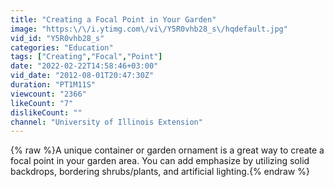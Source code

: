 ```yaml
---
title: "Creating a Focal Point in Your Garden"
image: "https:\/\/i.ytimg.com\/vi\/Y5R0vhb28_s\/hqdefault.jpg"
vid_id: "Y5R0vhb28_s"
categories: "Education"
tags: ["Creating","Focal","Point"]
date: "2022-02-22T14:58:46+03:00"
vid_date: "2012-08-01T20:47:30Z"
duration: "PT1M11S"
viewcount: "2366"
likeCount: "7"
dislikeCount: ""
channel: "University of Illinois Extension"
---
```

{% raw %}A unique container or garden ornament is a great way to create a focal point in your garden area. You can add emphasize by utilizing solid backdrops, bordering shrubs/plants, and artificial lighting.{% endraw %}
